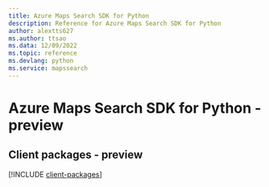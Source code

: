 ```yaml
---
title: Azure Maps Search SDK for Python
description: Reference for Azure Maps Search SDK for Python
author: alextts627
ms.author: ttsao
ms.data: 12/09/2022
ms.topic: reference
ms.devlang: python
ms.service: mapssearch
---
```

# Azure Maps Search SDK for Python - preview

## Client packages - preview
[!INCLUDE [client-packages](maps-search-client-index.md)]